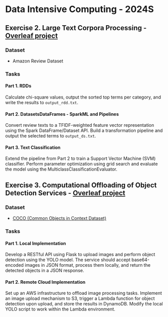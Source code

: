 # Data Intensive Computing - 2024S

## Exercise 2. Large Text Corpora Processing - [Overleaf project](httpswww.overleaf.com2915981151zzqyhfznckzc#dcbaeb)

### Dataset
- Amazon Review Dataset

### Tasks

#### Part 1. RDDs
Calculate chi-square values, output the sorted top terms per category, and write the results to `output_rdd.txt`.

#### Part 2. DatasetsDataFrames - SparkML and Pipelines
Convert review texts to a TFIDF-weighted feature vector representation using the Spark DataFrame/Dataset API. Build a transformation pipeline and output the selected terms to `output_ds.txt`.

#### Part 3. Text Classification
Extend the pipeline from Part 2 to train a Support Vector Machine (SVM) classifier. Perform parameter optimization using grid search and evaluate the model using the MulticlassClassificationEvaluator.



## Exercise 3. Computational Offloading of Object Detection Services - [Overleaf project](https://www.overleaf.com/8111393219zrkvpgvxspxp#b00c71)

### Dataset
-  [COCO (Common Objects in Context Dataset)](http://cocodataset.org/#home)

### Tasks

#### Part 1. Local Implementation
Develop a RESTful API using Flask to upload images and perform object detection using the YOLO model. The service should accept base64-encoded images in JSON format, process them locally, and return the detected objects in a JSON response.

#### Part 2. Remote Cloud Implementation
Set up an AWS infrastructure to offload image processing tasks. Implement an image upload mechanism to S3, trigger a Lambda function for object detection upon upload, and store the results in DynamoDB. Modify the local YOLO script to work within the Lambda environment.


